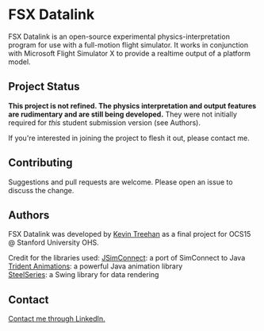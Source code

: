 # FSX Datalink

FSX Datalink is an open-source experimental physics-interpretation program for use with a full-motion flight simulator. It works in conjunction with Microsoft Flight Simulator X to provide a realtime output of a platform model.

## Project Status

 **This project is not refined. The physics interpretation and output features are rudimentary and are still being developed.** They were not initially required for *this* student submission version (see Authors). 

If you're interested in joining the project to flesh it out, please contact me.

## Contributing
Suggestions and pull requests are welcome. Please open an issue to discuss the change.

## Authors
FSX Datalink was developed by [Kevin Treehan](kevin.treehan.com) as a final project for OCS15 @ Stanford University OHS.

Credit for the libraries used:
[JSimConnect](https://github.com/mharj/jsimconnect): a port of SimConnect to Java<br>
[Trident Animations](https://github.com/kirill-grouchnikov/radiance): a powerful Java animation library<br>
[SteelSeries](https://github.com/HanSolo/SteelSeries-Swing): a Swing library for data rendering

## Contact
[Contact me through LinkedIn.](linkedin.com/in/kevintreehan/)
